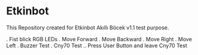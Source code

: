 # Etkinbot

This Repository created for Etkinbot Akıllı Böcek v1.1 test purpose.

. Fist blick RGB LEDs 
. Move Forward
. Move Backward
. Move Right
. Move Left
. Buzzer Test
. Cny70 Test
.. Press User Button and leave Cny70 Test
